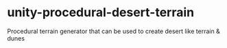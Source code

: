 # unity-procedural-desert-terrain
 Procedural terrain generator that can be used to create desert like terrain & dunes
